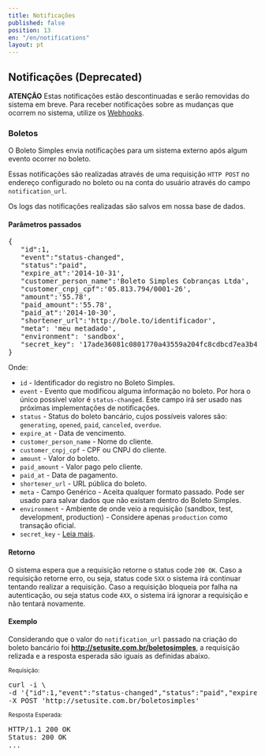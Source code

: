 ```yaml
---
title: Notificações
published: false
position: 13
en: "/en/notifications"
layout: pt
---
```


## Notificações (Deprecated)

<div class="alert alert-danger"><strong>ATENÇÃO</strong> Estas notificações estão descontinuadas e serão removidas do sistema em breve. Para receber notificações sobre as mudanças que ocorrem no sistema, utilize os <a href="/webhooks">Webhooks</a>.</div>

### Boletos

O Boleto Simples envia notificações para um sistema externo após algum evento ocorrer no boleto.

Essas notificações são realizadas através de uma requisição `HTTP POST` no endereço configurado no boleto ou na conta do usuário através do campo `notification_url`.

<div class="alert alert-info">Os logs das notificações realizadas são salvos em nossa base de dados.</div>

#### Parâmetros passados

<pre class="bash">{
   "id":1,
   "event":"status-changed",
   "status":"paid",
   "expire_at":'2014-10-31',
   "customer_person_name":'Boleto Simples Cobranças Ltda',
   "customer_cnpj_cpf":'05.813.794/0001-26',
   "amount":'55.78',
   "paid_amount":'55.78',
   "paid_at":'2014-10-30',
   "shortener_url":'http://bole.to/identificador',
   "meta": 'meu metadado',
   "environment": 'sandbox',
   "secret_key": '17ade36081c0801770a43559a204fc8cdbcd7ea3b4bcf498167333f0198f023a'
}</pre>

Onde:

*   `id` - Identificador do registro no Boleto Simples.
*   `event` - Evento que modificou alguma informação no boleto. Por hora o único possível valor é `status-changed`. Este campo irá ser usado nas próximas implementações de notificações.
*   `status` - Status do boleto bancário, cujos possíveis valores são: `generating`, `opened`, `paid`, `canceled`, `overdue`.
*   `expire_at` - Data de vencimento.
*   `customer_person_name` - Nome do cliente.
*   `customer_cnpj_cpf` - CPF ou CNPJ do cliente.
*   `amount` - Valor do boleto.
*   `paid_amount` - Valor pago pelo cliente.
*   `paid_at` - Data de pagamento.
*   `shortener_url` - URL pública do boleto.
*   `meta` - Campo Genérico -  Aceita qualquer formato passado. Pode ser usado para salvar dados que não existam dentro do Boleto Simples.
*   `environment` - Ambiente de onde veio a requisição (sandbox, test, development, production) - Considere apenas `production` como transação oficial.
*   `secret_key` - [Leia mais](/notifications/secret_key).

#### Retorno

O sistema espera que a requisição retorne o status code `200 OK`. Caso a requisição retorne erro, ou seja, status code `5XX` o sistema irá continuar tentando realizar a requisição. Caso a requisição bloqueia por falha na autenticação, ou seja status code `4XX`, o sistema irá ignorar a requisição e não tentará novamente.

#### Exemplo

Considerando que o valor do `notification_url` passado na criação do boleto bancário foi **http://setusite.com.br/boletosimples**, a requisição relizada e a resposta esperada são iguais as definidas abaixo.

<small>Requisição:</small>

<pre class="bash">
curl -i \
-d '{"id":1,"event":"status-changed","status":"paid","expire_at":'2014-10-31',"customer_person_name":'Boleto Simples',"customer_cnpj_cpf":'05.813.794/0001-26',"amount":'55.78',"paid_amount":'55.78',"paid_at":'2014-10-30',"shortener_url":'http://bole.to/identificador',"meta":'meu metadado',"environment": 'sandbox'}' \
-X POST 'http://setusite.com.br/boletosimples'
</pre>

<small>Resposta Esperada:</small>

<pre class="http">
HTTP/1.1 200 OK
Status: 200 OK
...
</pre>
